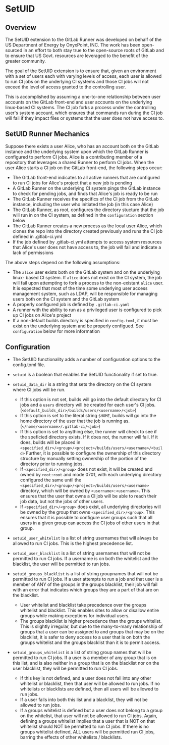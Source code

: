 # SetUID

## Overview

The SetUID extension to the GitLab Runner was developed on behalf of the US 
Department of Energy by OnyxPoint, INC. The work has been open-sourced in 
an effort to both stay true to the open-source roots of GitLab and to ensure
that US Govt. resources are leveraged to the benefit of the greater community.

The goal of the SetUID extension is to ensure that, given an environment with a
set of users each with varying levels of access, each user is allowed to run
CI jobs on the underlying CI systems and those CI jobs will not exceed the level
of access granted to the controlling user. 

This is accomplished by assuming a one-to-one relationship between user accounts
on the GitLab front-end and user accounts on the underlying linux-based CI 
systems. The CI job forks a process under the controlling user's system account,
which ensures that commands run during the CI job will fail if they impact
files or systems that the user does not have access to. 

## SetUID Runner Mechanics

Suppose there exists a user Alice, who has an account both on the GitLab instance 
and the underlying system upon which the GitLab Runner is configured to perform
CI jobs. Alice is a contributing member of a repository that leverages a shared
Runner to perform CI jobs. When the user Alice starts a CI job on the GitLab 
front-end, the following steps occur:

- The GitLab front-end indicates to all active runners that are configured to 
run CI jobs for Alice's project that a new job is pending
- A GitLab Runner on the underlying CI system pings the GitLab instance to check
for pending jobs, and finds that Alice's job is ready to be run
- The GitLab Runner receives the specifics of the CI job from the GitLab instance,
including the user who initiated the job (in this case Alice)
- The GitLab Runner, as root, configures the directory stucture that the job 
will run in on the CI system, as defined in the `configuration` section below
- The GitLab Runner creates a new process as the local user Alice, which 
clones the repo into the directory created previously and runs the CI job
defined in .gitlab-ci.yml
- If the job defined by .gitlab-ci.yml attempts to access system resources that
Alice's user does not have access to, the job will fail and indicate a lack of 
permissions

The above steps depend on the following assumptions: 
- The `alice` user exists both on the GitLab system and on the underlying linux-
based CI system. If `alice` does not exist on the CI system, the job will fail
upon attempting to fork a process to the non-existant `alice` user. It is 
expected that most of the time some underlying user access management system,
such as LDAP, will be responsible for managing users both on the CI system and 
the GitLab system
- A properly configured job is defined by `.gitlab-ci.yaml`
- A runner with the ability to run as a privileged user is configured to pick 
up CI jobs on Alice's project
- If a non-default builds directory is specified in `config.toml`, it must 
be exist on the underlying system and be properly configued. See `configuration`
below for more information

## Configuration

- The SetUID functionality adds a number of configuration options to the 
config.toml file. 

- `setuid` is a boolean that enables the SetUID functionality if set to true. 
- `setuid_data_dir` is a string that sets the directory on the CI system where 
CI jobs will be run. 

   - If this option is not set, builds will go into the default
     directory for CI jobs and a `users` directory will be created for each user's CI
     jobs. (`<default_builds_dir>/builds/users/<username>/<job>`)
   - If this option is set to the literal string `$HOME`, builds will go into the
     home directory of the user that the job is running as.
     (`</home/<username>/.gitlab-ci/<job>`)
   - If this option is set to anything else, the runner will check to see if the 
     speficied directory exists. If it does not, the runner will fail. If it does,
     builds will be placed in 
     `<specified_dir>/<group>/<project>/builds/users/<username>/<build>`
     Further, it is possible to configure the ownership of this directory structure
     by manually setting ownership of the <group> portion of the directory prior 
     to running jobs. 
   - If `<specified_dir>/<group>` does not exist, it will be created and owned by 
     `root:root` and mode 0701, with each underlying directory configured the same until
     the `<specified_dir>/<group>/<project>/builds/users/<username>` directory, which
     will be owned by `<username>:<username>`. This ensures that the user that 
     owns a CI job will be able to reach their job data, but not the jobs of other users.
   - If `<specified_dir>/<group>` does exist, all underlying directories will be owned
     by the group that owns `<specified_dir>/<group>`. This ensures that it is possible
     to configure user groups such that all users in a given group can access the 
     CI jobs of other users in that group.

- `setuid_user_whitelist` is a list of string usernames that will always be allowed
  to run CI jobs. This is the highest precedence list. 
- `setuid_user_blacklist` is a list of string usernames that will not be permitted 
  to run CI jobs. If a username is on both the whitelist and the blacklist, the user
  will be permitted to run jobs. 
- `setuid_groups_blacklist` is a list of string groupnames that will not be permitted
  to run CI jobs. If a user attempts to run a job and that user is a member of ANY
  of the groups in the groups blacklist, their job will fail with an error that
  indicates which groups they are a part of that are on the blacklist. 
  - User whitelist and blacklist take precedence over the groups whitelist and 
    blacklist. This enables sites to allow or disallow entire groups while making
    exceptions for individual users. 
  - The groups blacklist is higher precedence than the groups whitelist. This is
    slightly irregular, but due to the many-to-many relationship of groups that 
    a user can be assigned to and groups that may be on the blacklist, it is 
    safer to deny access to a user that is on both the groups whitelist and the
    groups blacklist than it is to permit access.
- `setuid_groups_whitelist` is a list of string group names that will be permitted 
  to run CI jobs. If a user is a member of any group that is on this list, and is 
  also neither in a group that is on the blacklist nor on the user blacklist, they 
  will be permitted to run CI jobs. 
  - If this key is not defined, and a user does not fall into any other whitelist
    or blacklist, then that user will be allowed to run jobs. If no whitelists 
    or blacklists are defined, then all users will be allowed to run jobs. 
  - If a user falls into both this list and a blacklist, they will not be allowed
    to run jobs. 
  - If a groups whitelist is defined but a user does not belong to a group on the
    whitelist, that user will not be allowed to run CI jobs. Again, defining a 
    groups whitelist implies that a user that is NOT on that whitelist should NOT
    be permitted to run CI jobs. If there is no groups whitelist defined, ALL users
    will be permitted run CI jobs, barring the effects of other whitelists / blacklists. 
